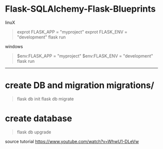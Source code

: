 # Flask-SQLAlchemy-Flask-Blueprints

linuX
> exprot FLASK_APP = "myproject"
> exprot FLASK_ENV = "development"
> flask run

windows
> $env:FLASK_APP = "myproject"
> $env:FLASK_ENV = "development"
> flask run
_____________________________________

# create DB and migration migrations/
> flask db init
> flask db migrate

# create database
> flask db upgrade


source tutorial 
https://www.youtube.com/watch?v=WhwU1-DLeVw